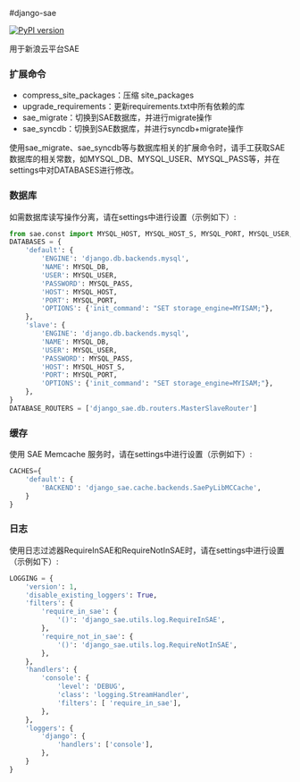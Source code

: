 #django-sae

[![PyPI version](https://badge.fury.io/py/django-sae.png)](http://badge.fury.io/py/django-sae)

用于新浪云平台SAE  

### 扩展命令
* compress_site_packages：压缩 site_packages
* upgrade_requirements：更新requirements.txt中所有依赖的库
* sae_migrate：切换到SAE数据库，并进行migrate操作
* sae_syncdb：切换到SAE数据库，并进行syncdb+migrate操作

使用sae_migrate、sae_syncdb等与数据库相关的扩展命令时，请手工获取SAE数据库的相关常数，如MYSQL_DB、MYSQL_USER、MYSQL_PASS等，并在settings中对DATABASES进行修改。

### 数据库
如需数据库读写操作分离，请在settings中进行设置（示例如下）:
```python
from sae.const import MYSQL_HOST, MYSQL_HOST_S, MYSQL_PORT, MYSQL_USER, MYSQL_PASS, MYSQL_DB
DATABASES = {
    'default': {
        'ENGINE': 'django.db.backends.mysql',
        'NAME': MYSQL_DB,
        'USER': MYSQL_USER,
        'PASSWORD': MYSQL_PASS,
        'HOST': MYSQL_HOST,
        'PORT': MYSQL_PORT,
        'OPTIONS': {'init_command': "SET storage_engine=MYISAM;"},
    },
    'slave': {
        'ENGINE': 'django.db.backends.mysql',
        'NAME': MYSQL_DB,
        'USER': MYSQL_USER,
        'PASSWORD': MYSQL_PASS,
        'HOST': MYSQL_HOST_S,
        'PORT': MYSQL_PORT,
        'OPTIONS': {'init_command': "SET storage_engine=MYISAM;"},
    },
}
DATABASE_ROUTERS = ['django_sae.db.routers.MasterSlaveRouter']
```

### 缓存
使用 SAE Memcache 服务时，请在settings中进行设置（示例如下）:
```python
CACHES={
    'default': {
        'BACKEND': 'django_sae.cache.backends.SaePyLibMCCache',
    }
}
```

### 日志
使用日志过滤器RequireInSAE和RequireNotInSAE时，请在settings中进行设置（示例如下）:
```python
LOGGING = {
    'version': 1,
    'disable_existing_loggers': True,
    'filters': {
        'require_in_sae': {
            '()': 'django_sae.utils.log.RequireInSAE',
        },
        'require_not_in_sae': {
            '()': 'django_sae.utils.log.RequireNotInSAE',
        },
    },
    'handlers': {
        'console': {
            'level': 'DEBUG',
            'class': 'logging.StreamHandler',
            'filters': [ 'require_in_sae'],
        },
    },
    'loggers': {
        'django': {
            'handlers': ['console'],
        },
    }
}
```

